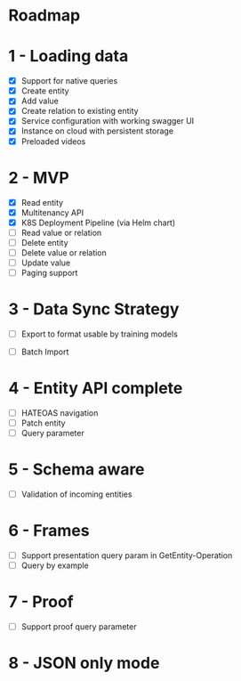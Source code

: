 # Roadmap


# 1 - Loading data 

- [x] Support for native queries
- [x] Create entity
- [x] Add value 
- [x] Create relation to existing entity
- [x] Service configuration with working swagger UI
- [x] Instance on cloud with persistent storage
- [x] Preloaded videos 

# 2 - MVP

- [x] Read entity
- [x] Multitenancy API
- [x] K8S Deployment Pipeline (via Helm chart)
- [ ] Read value or relation
- [ ] Delete entity
- [ ] Delete value or relation
- [ ] Update value
- [ ] Paging support

# 3 - Data Sync Strategy

- [ ] Export to format usable by training models
- [ ] Batch Import 


# 4 - Entity API complete
- [ ] HATEOAS navigation
- [ ] Patch entity
- [ ] Query parameter

# 5 - Schema aware

- [ ] Validation of incoming entities

# 6 - Frames

- [ ] Support presentation query param in GetEntity-Operation
- [ ] Query by example

# 7 - Proof

- [ ] Support proof query parameter

# 8 - JSON only mode